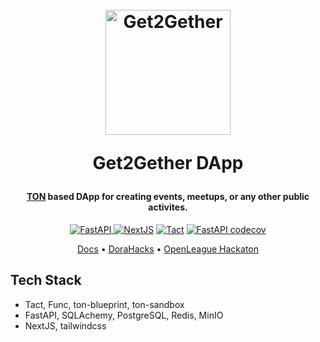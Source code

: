<h1 align="center">
  <br>
  <a href="https://github.com/app-get2gether/get2gether.app">
    <img src="https://avatars.githubusercontent.com/u/99787948?s=400&u=7c7b6a08fbb837b0cc86be02e1198ca2a511fd9b&v=4" alt="Get2Gether" width="200"></a>
  <br>
  
  Get2Gether DApp
  <br>
</h1>


<h4 align="center"><a href="https://ton.org">TON</a> based DApp for creating events, meetups, or any other public activites.</h4>


<p align="center">
  <a href="https://github.com/app-get2gether/get2gether.app//actions/workflows/fastapi.yaml">
    <img src="https://github.com/app-get2gether/get2gether.app//actions/workflows/fastapi.yaml/badge.svg"
         alt="FastAPI">
  </a>
  <a href="https://github.com/app-get2gether/get2gether.app/actions/workflows/nextjs.yaml"><img src="https://github.com/app-get2gether/get2gether.app/actions/workflows/nextjs.yaml/badge.svg" alt="NextJS"></a>
  <a href="https://github.com/app-get2gether/get2gether.app//actions/workflows/tact.yaml"><img src="https://github.com/app-get2gether/get2gether.app//actions/workflows/tact.yaml/badge.svg" alt="Tact"></a>
  <a href="https://codecov.io/github/app-get2gether/get2gether.app"><img src="https://codecov.io/github/app-get2gether/get2gether.app/branch/main/graph/badge.svg?token=YCAKITUCIR&flags=fastapi" alt="FastAPI codecov"></a>
</p>

<p align="center">
  <a href="https://docs.get2gether.team">Docs</a> •
  <a href="https://dorahacks.io/buidl/11527">DoraHacks</a> •
  <a href="https://dorahacks.io/hackathon/the-open-league-hackathon/buidl">OpenLeague Hackaton</a>
</p>


## Tech Stack

* Tact, Func, ton-blueprint, ton-sandbox
* FastAPI, SQLAchemy, PostgreSQL, Redis, MinIO
* NextJS, tailwindcss
